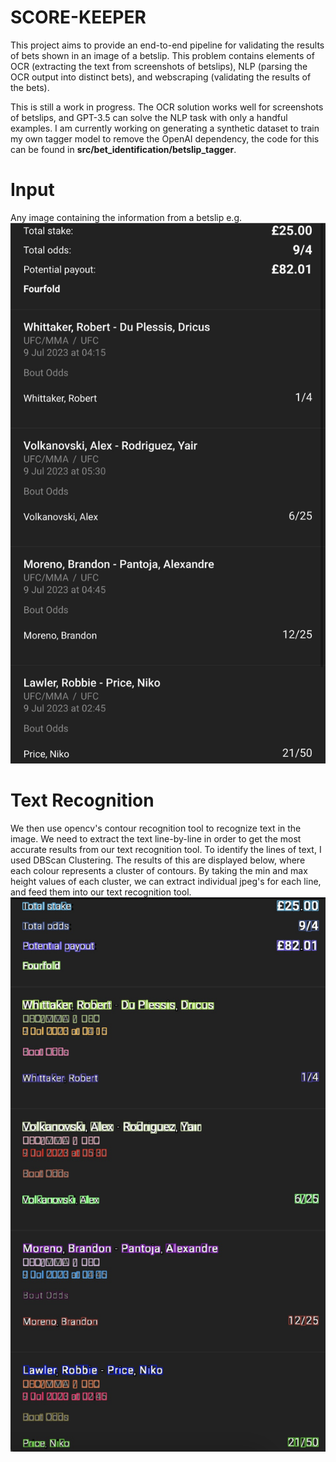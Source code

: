 # SCORE-KEEPER
This project aims to provide an end-to-end pipeline for validating the results of bets shown in an image of a betslip. This problem contains elements of OCR (extracting the text from screenshots of betslips), NLP (parsing the OCR output into distinct bets), and webscraping (validating the results of the bets).

This is still a work in progress. The OCR solution works well for screenshots of betslips, and GPT-3.5 can solve the NLP task with only a handful examples. I am currently working on generating a synthetic dataset to train my own tagger model to remove the OpenAI dependency, the code for this can be found in **src/bet_identification/betslip_tagger**.

# Input 
Any image containing the information from a betslip e.g. ![alt text](https://github.com/jblack97/score-keeper/blob/main/betslip.jpg)

# Text Recognition
We then use opencv's contour recognition tool to recognize text in the image. We need to extract the text line-by-line in order to get the most accurate results from our text recognition tool. To identify the lines of text, I used DBScan Clustering. The results of this are displayed below, where each colour represents a cluster of contours. By taking the min and max height values of each cluster, we can extract individual jpeg's for each line, and feed them into our text recognition tool.
![alt text](https://github.com/jblack97/score-keeper/blob/main/clustered_contours_betslip.jpg)
